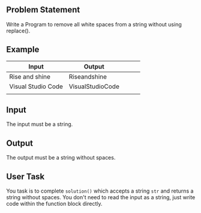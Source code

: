 ## Problem Statement

Write a Program to remove all white spaces from a string without using replace().

## Example

| Input              | Output           |     |     |     |
| ------------------ | ---------------- | --- | --- | --- |
| Rise and shine     | Riseandshine     |     |     |     |
| Visual Studio Code | VisualStudioCode |     |     |     |
|                    |                  |     |     |     |

## Input

The input must be a string.

## Output

The output must be a string without spaces.

## User Task

You task is to complete `solution()` which accepts a string `str` and returns a string without spaces. You don't need to read the input as a string, just write code within the function block directly.
